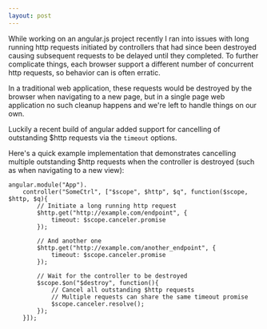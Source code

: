 ```yaml
---
layout: post
---
```

While working on an angular.js project recently I ran into issues with long running http requests initiated by controllers that had since been destroyed causing subsequent requests to be delayed until they completed. To further complicate things, each browser support a different number of concurrent http requests, so behavior can is often erratic.

In a traditional web application, these requests would be destroyed by the browser when navigating to a new page, but in a single page web application no such cleanup happens and we're left to handle things on our own.

Luckily a recent build of angular added support for cancelling of outstanding $http requests via the `timeout` options.

Here's a quick example implementation that demonstrates cancelling multiple outstanding $http requests when the controller is destroyed (such as when navigating to a new view):

    angular.module("App").
        controller("SomeCtrl", ["$scope", $http", $q", function($scope, $http, $q){
            // Initiate a long running http request
            $http.get("http://example.com/endpoint", {
                timeout: $scope.canceler.promise
            });

            // And another one
            $http.get("http://example.com/another_endpoint", {
                timeout: $scope.canceler.promise
            });

            // Wait for the controller to be destroyed
            $scope.$on("$destroy", function(){
                // Cancel all outstanding $http requests
                // Multiple requests can share the same timeout promise
                $scope.canceler.resolve();
            });
        }]);